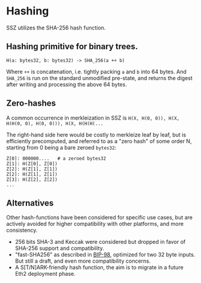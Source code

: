 # Hashing

SSZ utilizes the SHA-256 hash function.

## Hashing primitive for binary trees.

```
H(a: bytes32, b: bytes32) -> SHA_256(a ++ b)
```

Where `++` is concatenation, i.e. tightly packing `a` and `b` into 64 bytes.
And `SHA_256` is run on the standard unmodified pre-state, and returns the digest after writing and processing the above 64 bytes.

## Zero-hashes

A common occurrence in merkleization in SSZ is `H(X, H(0, 0)), H(X, H(H(0, 0), H(0, 0))), H(X, H(H(H(...`

The right-hand side here would be costly to merkleize leaf by leaf, but is efficiently precomputed, and referred to as a "zero hash" of some order N, starting from 0 being a bare zeroed `bytes32`:

```
Z[0]: 000000....   # a zeroed bytes32
Z[1]: H(Z[0], Z[0])
Z[2]: H(Z[1], Z[1])
Z[2]: H(Z[1], Z[1])
Z[3]: H(Z[2], Z[2])
...
```

## Alternatives

Other hash-functions have been considered for specific use cases, but are actively avoided for higher compatibility with other platforms, and more consistency.

- 256 bits SHA-3 and Keccak were considered but dropped in favor of SHA-256 support and compatibility.
- "fast-SHA256" as described in [BIP-98](https://github.com/bitcoin/bips/blob/master/bip-0098.mediawiki), optimized for two 32 byte inputs. But still a draft, and even more compatibility concerns.
- A S\[T/N]ARK-friendly hash function, the aim is to migrate in a future Eth2 deployment phase.
